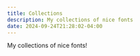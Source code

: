 ```yaml
---
title: Collections
description: My collections of nice fonts
date: 2024-09-24T21:28:02-04:00
---
```


My collections of nice fonts!

<!--more-->
